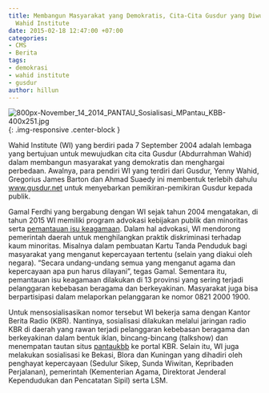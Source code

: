 ```yaml
---
title: Membangun Masyarakat yang Demokratis, Cita-Cita Gusdur yang Diwujudkan melalui
  Wahid Institute
date: 2015-02-18 12:47:00 +07:00
categories:
- CMS
- Berita
tags:
- demokrasi
- wahid institute
- gusdur
author: hillun
---
```


![800px-November_14_2014_PANTAU_Sosialisasi_MPantau_KBB-400x251.jpg](/uploads/800px-November_14_2014_PANTAU_Sosialisasi_MPantau_KBB-400x251.jpg){: .img-responsive .center-block }

Wahid Institute (WI) yang berdiri pada 7 September 2004 adalah lembaga yang bertujuan untuk mewujudkan cita cita Gusdur (Abdurrahman Wahid) dalam membangun masyarakat yang demokratis dan menghargai perbedaan. Awalnya, para pendiri WI yang terdiri dari Gusdur, Yenny Wahid, Gregorius James Barton dan Ahmad Suaedy ini membentuk terlebih dahulu www.gusdur.net untuk menyebarkan pemikiran-pemikiran Gusdur kepada publik.

Gamal Ferdhi yang bergabung dengan WI sejak tahun 2004 mengatakan, di tahun 2015 WI memiliki program advokasi kebijakan publik dan minoritas serta [pemantauan isu keagamaan](http://ciptamedia.org/hak-beragama-dan-berkeyakinan-dilanggar-apa-tindakan-wahid-institute/). Dalam hal advokasi, WI mendorong pemerintah daerah untuk menghilangkan praktik diskriminasi terhadap kaum minoritas. Misalnya dalam pembuatan Kartu Tanda Penduduk bagi masyarakat yang menganut kepercayaan tertentu (selain yang diakui oleh negara). “Secara undang-undang semua yang menganut agama dan kepercayaan apa pun harus dilayani”, tegas Gamal. Sementara itu, pemantauan isu keagamaan dilakukan di 13 provinsi yang sering terjadi pelanggaran kebebasan beragama dan berkeyakinan. Masyarakat juga bisa berpartisipasi dalam melaporkan pelanggaran ke nomor 0821 2000 1900.

Untuk mensosialisasikan nomor tersebut WI bekerja sama dengan Kantor Berita Radio (KBR). Nantinya, sosialisasi dilakukan melalui jaringan radio KBR di daerah yang rawan terjadi pelanggaran kebebasan beragama dan berkeyakinan dalam bentuk iklan, bincang-bincang (talkshow) dan menempatan tautan situs [pantaukbb](http://pantaukbb.org/) ke portal KBR. Selain itu, WI juga melakukan sosialisasi ke Bekasi, Blora dan Kuningan yang dihadiri oleh penghayat kepercayaan (Sedulur Sikep, Sunda Wiwitan, Kepribaden Perjalanan), pemerintah (Kementerian Agama, Direktorat Jenderal Kependudukan dan Pencatatan Sipil) serta LSM.

